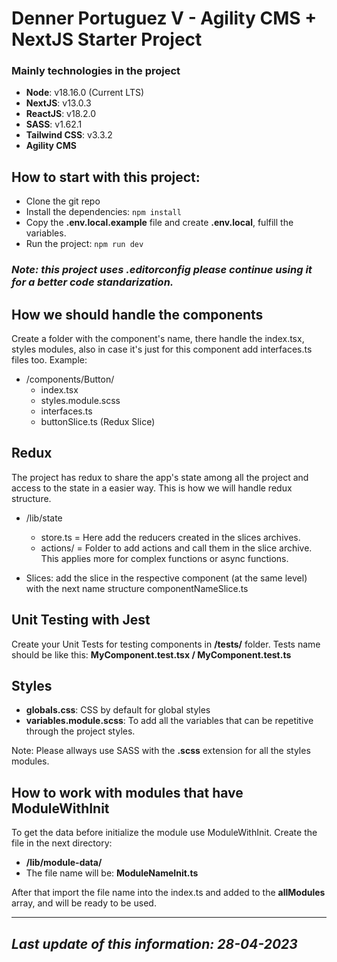 # Denner Portuguez V - Agility CMS + NextJS Starter Project

### Mainly technologies in the project
- **Node**: v18.16.0 (Current LTS)
- **NextJS**: v13.0.3
- **ReactJS**: v18.2.0
- **SASS**: v1.62.1
- **Tailwind CSS**: v3.3.2
- **Agility CMS**

## How to start with this project:

- Clone the git repo
- Install the dependencies: `npm install`
- Copy the **.env.local.example** file and create **.env.local**, fulfill the variables.
- Run the project: `npm run dev`

### *Note: this project uses .editorconfig please continue using it for a better code standarization.*

## How we should handle the components

Create a folder with the component's name, there handle the index.tsx, styles modules, also in case it's just for this component add interfaces.ts files too. Example: 
- /components/Button/
  - index.tsx
  - styles.module.scss
  - interfaces.ts
  - buttonSlice.ts (Redux Slice)

## Redux
The project has redux to share the app's state among all the project and access to the state in a easier way. This is how
we will handle redux structure.

- /lib/state
  - store.ts = Here add the reducers created in the slices archives.
  - actions/ = Folder to add actions and call them in the slice archive. This applies more for complex functions or async functions.

- Slices: add the slice in the respective component (at the same level) with the next name structure componentNameSlice.ts

## Unit Testing with Jest
Create your Unit Tests for testing components in **/tests/** folder. Tests name should be like this: **MyComponent.test.tsx / MyComponent.test.ts**

## Styles
* **globals.css**: CSS by default for global styles
* **variables.module.scss**: To add all the variables that can be repetitive through the project styles.

Note: Please allways use SASS with the **.scss** extension for all the styles modules.

## How to work with modules that have ModuleWithInit
To get the data before initialize the module use ModuleWithInit. Create the file in the next directory:
- **/lib/module-data/**
- The file name will be: **ModuleNameInit.ts**

After that import the file name into the index.ts and added to the **allModules** array, and will be ready to be used.

<hr>

## *Last update of this information: 28-04-2023*
